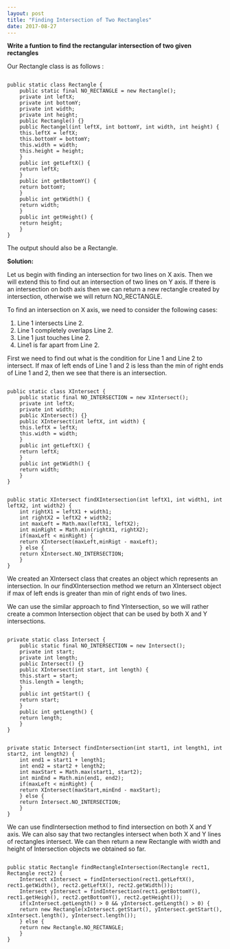```yaml
---
layout: post
title: "Finding Intersection of Two Rectangles"
date: 2017-08-27
---
```


<b>Write a funtion to find the rectangular intersection of two given rectangles</b>

Our Rectangle class is as follows :

<pre class="highlight"><code>
public static class Rectangle {
    public static final NO_RECTANGLE = new Rectangle();
    private int leftX;
    private int bottomY;
    private int width;
    private int height;
    public Rectangle() {}
    public Rectangel(int leftX, int bottomY, int width, int height) {
	this.leftX = leftX;
	this.bottomY = bottomY;
	this.width = width;
	this.height = height;
    }
    public int getLeftX() {
	return leftX;
    }
    public int getBottomY() {
	return bottomY;
    }
    public int getWidth() {
	return width;
    }
    public int getHeight() {
	return height;
    }
}
</code></pre>

The output should also be a Rectangle.

<b>Solution:</b>

Let us begin with finding an intersection for two lines on X axis. Then we will extend this to find out an intersection of two lines on Y axis. If there is an intersection on both axis then we can return a new rectangle created by intersection, otherwise we will return NO_RECTANGLE.

To find an intersection on X axis, we need to consider the following cases:
1. Line 1 intersects Line 2.
2. Line 1 completely overlaps Line 2.
3. Line 1 just touches Line 2.
4. Line1 is far apart from Line 2.

First we need to find out what is the condition for Line 1 and Line 2 to intersect. If max of left ends of Line 1 and 2 is less than the min of right ends of Line 1 and 2, then we see that there is an intersection.

<pre class="highlight"><code>
public static class XIntersect {
    public static final NO_INTERSECTION = new XIntersect();
    private int leftX;
    private int width;
    public XIntersect() {}
    public XIntersect(int leftX, int width) {
	this.leftX = leftX;
	this.width = width;
    }
    public int getLeftX() {
 	return leftX;
    }
    public int getWidth() {
	return width;
    }
}
</code></pre>

<pre class="highlight"><code>
public static XIntersect findXIntersection(int leftX1, int width1, int leftX2, int width2) {
    int rightX1 = leftX1 + width1;
    int rightX2 = leftX2 + width2;
    int maxLeft = Math.max(leftX1, leftX2);
    int minRight = Math.min(rightX1, rightX2);
    if(maxLeft < minRight) {
	return XIntersect(maxLeft,minRigt - maxLeft);
    } else {
	return XIntersect.NO_INTERSECTION;
    }
}
</code></pre>

We created an XIntersect class that creates an object which represents an intersection. In our findXIntersection method we return an XIntersect object if max of left ends is greater than min of right ends of two lines.

We can use the similar approach to find YIntersection, so we will rather create a common Intersection object that can be used by both X and Y intersections.

<pre class="highlight"><code>
private static class Intersect {
    public static final NO_INTERSECTION = new Intersect();
    private int start;
    private int length;
    public Intersect() {}
    public XIntersect(int start, int length) {
	this.start = start;
	this.length = length;
    }
    public int getStart() {
	return start;
    }
    public int getLength() {
	return length;
    }
}
</code></pre>

<pre class="highlight"><code>
private static Intersect findIntersection(int start1, int length1, int start2, int length2) {
    int end1 = start1 + length1;
    int end2 = start2 + length2;
    int maxStart = Math.max(start1, start2);
    int minEnd = Math.min(end1, end2);
    if(maxLeft < minRight) {
	return XIntersect(maxStart,minEnd - maxStart);
    } else {
	return Intersect.NO_INTERSECTION;
    }
}
</code></pre>

We can use findIntersection method to find intersection on both X and Y axis. We can also say that two rectangles intersect when both X and Y lines of rectangles intersect. We can then return a new Rectangle with width and height of Intersection objects we obtained so far.


<pre class="highlight"><code>
public static Rectangle findRectangleIntersection(Rectangle rect1, Rectangle rect2) {
    Intersect xIntersect = findIntersection(rect1.getLeftX(), rect1.getWidth(), rect2.getLeftX(), rect2.getWidth());
    Intersect yIntersect = findIntersection(rect1.getBottomY(), rect1.getHeigh(), rect2.getBottomY(), rect2.getHeight());
    if(xIntersect.getLength() > 0 && yIntersect.getLength() > 0) {
	return new Rectangle(xIntersect.getStart(), yIntersect.getStart(), xIntersect.length(), yIntersect.length());
    } else {
	return new Rectangle.NO_RECTANGLE;
    }
}
</code></pre>
